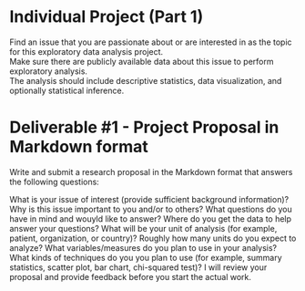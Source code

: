 # Individual Project  (Part 1)
Find an issue that you are passionate about or are interested in as the topic for this exploratory data analysis project.  
Make sure there are publicly available data about this issue to perform exploratory analysis.  
The analysis should include descriptive statistics, data visualization, and optionally statistical inference.  

# Deliverable #1 - Project Proposal in Markdown format
Write and submit a research proposal in the Markdown format that answers the following questions:

What is your issue of interest (provide sufficient background information)?
Why is this issue important to you and/or to others?
What questions do you have in mind and wouyld like to answer?
Where do you get the data to help answer your questions?
What will be your unit of analysis (for example, patient, organization, or country)? Roughly how many units do you expect to analyze?
What variables/measures do you plan to use in your analysis?
What kinds of techniques do you you plan to use (for example, summary statistics, scatter plot, bar chart, chi-squared test)?
I will review your proposal and provide feedback before you start the actual work.
